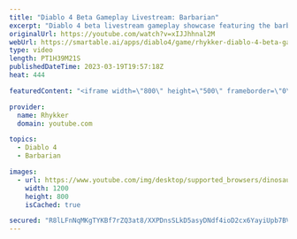 ```yaml
---
title: "Diablo 4 Beta Gameplay Livestream: Barbarian"
excerpt: "Diablo 4 beta livestream gameplay showcase featuring the barbarian - necromancer and druid classes coming in later videos."
originalUrl: https://youtube.com/watch?v=xIJJhhnal2M
webUrl: https://smartable.ai/apps/diablo4/game/rhykker-diablo-4-beta-gameplay-livestream-barbarian/
type: video
length: PT1H39M21S
publishedDateTime: 2023-03-19T19:57:18Z
heat: 444

featuredContent: "<iframe width=\"800\" height=\"500\" frameborder=\"0\" src=\"https://www.youtube.com/embed/xIJJhhnal2M\" allow=\"accelerometer; autoplay; encrypted-media; gyroscope; picture-in-picture\" allowfullscreen></iframe>"

provider:
  name: Rhykker
  domain: youtube.com

topics:
  - Diablo 4
  - Barbarian

images:
  - url: https://www.youtube.com/img/desktop/supported_browsers/dinosaur.png
    width: 1200
    height: 800
    isCached: true

secured: "R8lLFnNqMKgTYKBf7rZQ3at8/XXPDnsSLkD5asyDNdf4ioD2cx6YayiUpb7BVmypm+p090aSOM/BGdFAWJQ2jqwaM6XQExaPiVfyX3/+d0mO6WCbNowTbqgoXqnupOqm26MSg5IiMxvOKphO8T1w6QCrDVoZ9gFRVJrZfGWvPBiddCr/EbEJNtOPnmTK7iQYL/8B+Lwzh1RJFMTwv3JVPCYt6SWcQrVWenp934Iewzz5lMZ9lbwzLpOoSaVjvYyEc4+BWrKR2XjM82VZ7YDNJVhBSXMnGbzuYeIuiHhSL2jCNjjYWVs0iM3E5kEeL+ru9riwNIPZpe+T3n1o3V+7qsnnR6EMvtffOEWdw5WwlOhFolZKawuWMF0nGlCEiFLfP3zdM/FlWsYITWd3dgiidxLdr3vhMYnvpSaEVvaFSEs=;kR+hopbX8GJnSiL28RdgBg=="
---
```


